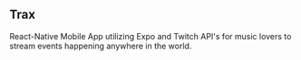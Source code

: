 ## Trax

React-Native Mobile App utilizing Expo and Twitch API's for music lovers to stream events happening anywhere in the world.
